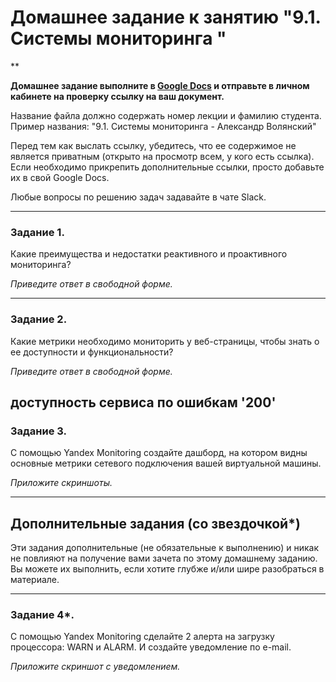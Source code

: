
# Домашнее задание к занятию "9.1. Системы мониторинга "

**

**Домашнее задание выполните в [Google Docs](https://docs.google.com/) и отправьте в личном кабинете на проверку ссылку на ваш документ.** 

Название файла должно содержать номер лекции и фамилию студента. Пример названия: "9.1. Системы мониторинга - Александр Волянский"

Перед тем как выслать ссылку, убедитесь, что ее содержимое не является приватным (открыто на просмотр всем, у кого есть ссылка). Если необходимо прикрепить дополнительные ссылки, просто добавьте их в свой Google Docs.

Любые вопросы по решению задач задавайте в чате Slack.

 ---
 
### Задание 1. 

Какие преимущества и недостатки реактивного и проактивного мониторинга?

*Приведите ответ в свободной форме.*

---

### Задание 2.

Какие метрики необходимо мониторить у веб-страницы, чтобы знать о ее доступности и функциональности?

*Приведите ответ в свободной форме.*

доступность сервиса по ошибкам '200'
---

### Задание 3.

С помощью Yandex Monitoring создайте дашборд, на котором видны основные метрики сетевого подключения вашей виртуальной машины.

*Приложите скриншоты.*

---

## Дополнительные задания (со звездочкой*)
Эти задания дополнительные (не обязательные к выполнению) и никак не повлияют на получение вами зачета по этому домашнему заданию. Вы можете их выполнить, если хотите глубже и/или шире разобраться в материале.

---

### Задание 4*.

С помощью Yandex Monitoring сделайте 2 алерта на загрузку процессора: WARN и ALARM. И создайте уведомление по e-mail.

*Приложите скриншот с уведомлением.*

